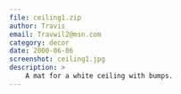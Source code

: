 ```yaml
---
file: ceiling1.zip
author: Travis
email: Travwil2@msn.com
category: decor
date: 2000-06-06
screenshot: ceiling1.jpg
description: >
    A mat for a white ceiling with bumps.
---
```

